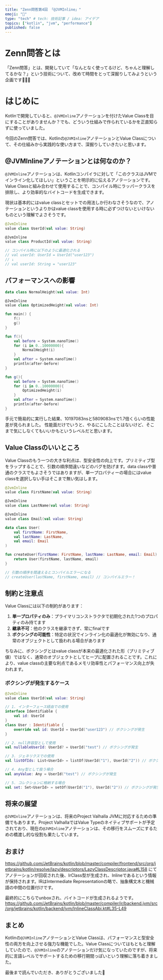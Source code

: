 ```yaml
---
title: "Zenn問答第4回 「@JVMInline」"
emoji: "💎"
type: "tech" # tech: 技術記事 / idea: アイデア
topics: ["kotlin", "jvm", "performance"]
published: false
---
```


# Zenn問答とは

「Zenn問答」とは、開発していて「なんとなく使ってるけど、ちゃんと理解してるかな？」という技術について、改めて時間をとって深掘りしてみようという企画です🧘🧘🧘

# はじめに

Kotlinで開発していると、`@JVMInline`アノテーションを付けたValue Classを目にすることがありませんか？でも、どういう仕組みで作られているかを正直知らずに使っていました。

今回のZenn問答では、Kotlinの`@JVMInline`アノテーションとValue Classについて、その仕組みから実践的な使い方まで、深掘りしていきたいと思います。

## @JVMInlineアノテーションとは何なのか？

`@JVMInline`アノテーションは、Kotlinコンパイラに対して「このクラスはJVMでインライン化してほしい」ということを明示的に伝えるアノテーションです。Value Classと組み合わせて使用することで、コンパイル時にラッパークラスを排除し、より効率的なバイトコードを生成できます。

現状は基本的にはvalue classとセットでの用法しか行わなさそうなので、アノテーションというよりかはvalue classを使用する時に必ずつけないといけないものという理解でよさそうです。

```kotlin
@JvmInline
value class UserId(val value: String)

@JvmInline
value class ProductId(val value: String)

// コンパイル時に以下のように最適化される
// val userId: UserId = UserId("user123")
// ↓
// val userId: String = "user123"
```

## パフォーマンスへの影響

```kotlin
data class NormalHeight(val value: Int)

@JvmInline
value class OptimizedHeight(val value: Int)

fun main() {
    f()
    g()
}

fun f(){
    val before = System.nanoTime()
    for (i in 0..10000000){
        NormalHeight(i)
    }
    val after = System.nanoTime()
    println(after-before)
}

fun g(){
    val before = System.nanoTime()
    for (i in 0..10000000){
        OptimizedHeight(i)
    }
    val after = System.nanoTime()
    println(after-before)
}
```

手元で簡易的に実行した結果、10197083nsと5809083nsで1.7倍くらいの性能差が見られました。
性能面だけでいうと、やるにこしたことはないけど、そこまで気にしなくてもいいかもというレベルだと思います。

## Value Classのいいところ

Value Classのもう一つの大きな利点は、型安全性の向上です。プリミティブ型をラップすることで、引数の順序間違いなどのバグを防げます。data classや普通のクラスでもよさそうではありますが、単一プロパティーの場合にはvalue classを選択しない手はそこまで無い気はします。

```kotlin
@JvmInline
value class FirstName(val value: String)

@JvmInline
value class LastName(val value: String)

@JvmInline
value class Email(val value: String)

data class User(
    val firstName: FirstName,
    val lastName: LastName,
    val email: Email
)

fun createUser(firstName: FirstName, lastName: LastName, email: Email): User {
    return User(firstName, lastName, email)
}

// 引数の順序を間違えるとコンパイルエラーになる
// createUser(lastName, firstName, email) // コンパイルエラー！
```

## 制約と注意点

Value Classには以下の制約があります：

1. **単一プロパティのみ**：プライマリコンストラクタで初期化された1つのプロパティのみ持てます
2. **継承不可**：他のクラスを継承できず、常にfinalです
3. **ボクシングの可能性**：特定の状況でインライン化の最適化が無効になり、通常のオブジェクトとして扱われる場合があります

ちなみに、ボクシングとはvalue classが本来の最適化された形（プリミティブ値）ではなく、通常のオブジェクトとしてヒープに配置されることです。これにより、value classの主要な利点であるメモリ効率性とパフォーマンス向上が失われます。

### ボクシングが発生するケース

```kotlin
@JvmInline
value class UserId(val value: String)

// 1. インターフェース経由での使用
interface Identifiable {
    val id: UserId
}
class User : Identifiable {
    override val id: UserId = UserId("user123") // ボクシングが発生
}

// 2. null許容型として使用
val nullableUserId: UserId? = UserId("test") // ボクシングが発生

// 3. ジェネリクスでの使用
val listOfIds: List<UserId> = listOf(UserId("1"), UserId("2")) // ボクシングが発生

// 4. Any型として扱う場合
val anyValue: Any = UserId("test") // ボクシングが発生

// 5. コレクションに格納する場合
val set: Set<UserId> = setOf(UserId("1"), UserId("2")) // ボクシングが発生
```

## 将来の展望

`@JVMInline`アノテーションは、将来のProject Valhalla JVMに対応するための準備でもあります。Project ValhallaではValue Typeのネイティブサポートが予定されており、現在の`@JVMInline`アノテーションは、その移行をスムーズにするための橋渡し的な役割も果たしています。

## おまけ

https://github.com/JetBrains/kotlin/blob/master/compiler/frontend/src/org/jetbrains/kotlin/resolve/lazy/descriptors/LazyClassDescriptor.java#L158
にてアノテーションが回収された後、IrClass型が生成され、Inlineであるという情報が保持されます。IRはIntermediate Representationの略で、抽象構文木と機械語の中間の位置付けです。

最終的にこちらでunboxされ、バイトコードが生成されるようです。
https://github.com/JetBrains/kotlin/blob/master/compiler/ir/backend.jvm/src/org/jetbrains/kotlin/backend/jvm/InlineClassAbi.kt#L35-L49

## まとめ

Kotlinの`@JVMInline`アノテーションとValue Classは、パフォーマンスと型安全性の両方を向上させる強力な機能でした。Value Classについてはもともと理解していたので、`@JVMInline`のアノテーションだけ気になっていたのですが、将来的に言語レベルでサポートするための移行期間っぽいという理解に落ち着きました。

最後まで読んでいただき、ありがとうございました🙏
